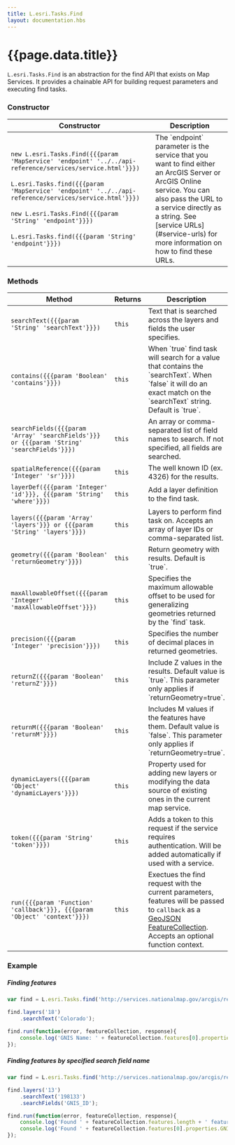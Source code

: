 ```yaml
---
title: L.esri.Tasks.Find
layout: documentation.hbs
---
```


# {{page.data.title}}

`L.esri.Tasks.Find` is an abstraction for the find API that exists on Map Services. It provides a chainable API for building request parameters and executing find tasks.

### Constructor

<table>
    <thead>
        <tr>
            <th>Constructor</th>
            <th>Description</th>
        </tr>
    </thead>
    <tbody>
        <tr>
            <td>
                <code class='nobr'>new L.esri.Tasks.Find({{{param 'MapService' 'endpoint' '../../api-reference/services/service.html'}}})</code><br><br>
                <code>L.esri.Tasks.find({{{param 'MapService' 'endpoint' '../../api-reference/services/service.html'}}})</code><br><br>
                <code>new L.esri.Tasks.Find({{{param 'String' 'endpoint'}}})</code><br><br>
                <code>L.esri.Tasks.find({{{param 'String' 'endpoint'}}})</code>
            </td>
            <td>The `endpoint` parameter is the service that you want to find either an  ArcGIS Server or ArcGIS Online service. You can also pass the URL to a service directly as a string. See [service URLs](#service-urls) for more information on how to find these URLs.</td>
        </tr>
    </tbody>
</table>

### Methods

<table>
    <thead>
        <tr>
            <th>Method</th>
            <th>Returns</th>
            <th>Description</th>
        </tr>
    </thead>
    <tbody>
        <tr>
            <td><code>searchText({{{param 'String' 'searchText'}}})</code></td>
            <td><code>this</code></td>
            <td>Text that is searched across the layers and fields the user specifies.</td>
        </tr>
        <tr>
            <td><code>contains({{{param 'Boolean' 'contains'}}})</code></td>
            <td><code>this</code></td>
            <td>When `true` find task will search for a value that contains the `searchText`. When `false` it will do an exact match on the `searchText` string. Default is `true`.</td>
        </tr>
        <tr>
            <td><code>searchFields({{{param 'Array' 'searchFields'}}} or {{{param 'String' 'searchFields'}}})</code></td>
            <td><code>this</code></td>
            <td>An array or comma-separated list of field names to search. If not specified, all fields are searched.</td>
        </tr>
        <tr>
            <td><code>spatialReference({{{param 'Integer' 'sr'}}})</code></td>
            <td><code>this</code></td>
            <td>The well known ID (ex. 4326) for the results.</td>
        </tr>
        <tr>
            <td><code>layerDef({{{param 'Integer' 'id'}}}, {{{param 'String' 'where'}}})</code></td>
            <td><code>this</code></td>
            <td>Add a layer definition to the find task.</td>
        </tr>
        <tr>
            <td><code>layers({{{param 'Array' 'layers'}}} or {{{param 'String' 'layers'}}})</code></td>
            <td><code>this</code></td>
            <td>Layers to perform find task on. Accepts an array of layer IDs or comma-separated list.</td>
        </tr>
        <tr>
            <td><code>geometry({{{param 'Boolean' 'returnGeometry'}}})</code></td>
            <td><code>this</code></td>
            <td>Return geometry with results. Default is `true`.</td>
        </tr>
        <tr>
            <td><code>maxAllowableOffset({{{param 'Integer' 'maxAllowableOffset'}}})</code></td>
            <td><code>this</code></td>
            <td>Specifies the maximum allowable offset to be used for generalizing geometries returned by the `find` task.</td>
        </tr>
        <tr>
            <td><code>precision({{{param 'Integer' 'precision'}}})</code></td>
            <td><code>this</code></td>
            <td>Specifies the number of decimal places in returned geometries.</td>
        </tr>
        <tr>
            <td><code>returnZ({{{param 'Boolean' 'returnZ'}}})</code></td>
            <td><code>this</code></td>
            <td>Include Z values in the results. Default value is `true`. This parameter only applies if `returnGeometry=true`.</td>
        </tr>
        <tr>
            <td><code>returnM({{{param 'Boolean' 'returnM'}}})</code></td>
            <td><code>this</code></td>
            <td>Includes M values if the features have them. Default value is `false`. This parameter only applies if `returnGeometry=true`.</td>
        </tr>
        <tr>
            <td><code>dynamicLayers({{{param 'Object' 'dynamicLayers'}}})</code></td>
            <td><code>this</code></td>
            <td>Property used for adding new layers or modifying the data source of existing ones in the current map service.</td>
        </tr>
        <tr>
            <td><code>token({{{param 'String' 'token'}}})</code></td>
            <td><code>this</code></td>
            <td>Adds a token to this request if the service requires authentication. Will be added automatically if used with a service.</td>
        </tr>
        <tr>
            <td><code>run({{{param 'Function' 'callback'}}}, {{{param 'Object' 'context'}}})</code></td>
            <td><code>this</code></td>
            <td>Exectues the find request with the current parameters, features will be passed to <code>callback</code> as a <a href="http://geojson.org/geojson-spec.html#feature-collection-objects">GeoJSON FeatureCollection</a>. Accepts an optional function context.</td>
        </tr>
    </tbody>
</table>

### Example

##### Finding features

```js
var find = L.esri.Tasks.find('http://services.nationalmap.gov/arcgis/rest/services/govunits/MapServer');

find.layers('18')
    .searchText('Colorado');
           
find.run(function(error, featureCollection, response){
    console.log('GNIS Name: ' + featureCollection.features[0].properties.GNIS_NAME);
});
```

##### Finding features by specified search field name

```js
var find = L.esri.Tasks.find('http://services.nationalmap.gov/arcgis/rest/services/govunits/MapServer');

find.layers('13')
    .searchText('198133')
    .searchFields('GNIS_ID');

find.run(function(error, featureCollection, response){
    console.log('Found ' + featureCollection.features.length + ' feature(s)');
    console.log('Found ' + featureCollection.features[0].properties.GNIS_NAME + ' in ' + featureCollection.features[0].properties.STATE_NAME);
});
```